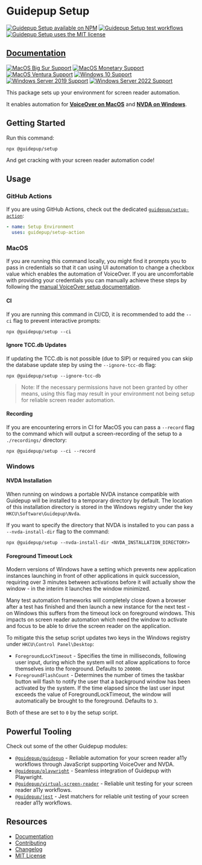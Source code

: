 # Guidepup Setup

<a href="https://www.npmjs.com/package/@guidepup/setup"><img alt="Guidepup Setup available on NPM" src="https://img.shields.io/npm/v/@guidepup/setup" /></a>
<a href="https://github.com/guidepup/setup/actions/workflows/test.yml"><img alt="Guidepup Setup test workflows" src="https://github.com/guidepup/setup/workflows/Test/badge.svg" /></a>
<a href="https://github.com/guidepup/setup/blob/main/LICENSE"><img alt="Guidepup Setup uses the MIT license" src="https://img.shields.io/github/license/guidepup/setup" /></a>

## [Documentation](https://www.guidepup.dev/docs/guides/automated-environment-setup)

[![MacOS Big Sur Support](https://img.shields.io/badge/macos-Big_Sur-blue.svg?logo=apple)](https://apps.apple.com/id/app/macos-big-sur/id1526878132)
[![MacOS Monetary Support](https://img.shields.io/badge/macos-Monetary-blue.svg?logo=apple)](https://apps.apple.com/us/app/macos-monterey/id1576738294)
[![MacOS Ventura Support](https://img.shields.io/badge/macos-Ventura-blue.svg?logo=apple)](https://apps.apple.com/us/app/macos-ventura/id1638787999)
[![Windows 10 Support](https://img.shields.io/badge/windows-10-blue.svg?logo=windows10)](https://www.microsoft.com/en-gb/software-download/windows10ISO)
[![Windows Server 2019 Support](https://img.shields.io/badge/windows_server-2019-blue.svg?logo=windows)](https://www.microsoft.com/en-us/evalcenter/evaluate-windows-server-2019)
[![Windows Server 2022 Support](https://img.shields.io/badge/windows_server-2022-blue.svg?logo=windows)](https://www.microsoft.com/en-us/evalcenter/evaluate-windows-server-2022)

This package sets up your environment for screen reader automation.

It enables automation for <a href="https://www.guidepup.dev/docs/api/class-voiceover"><b>VoiceOver on MacOS</b></a> and <a href="https://www.guidepup.dev/docs/api/class-nvda"><b>NVDA on Windows</b></a>.

## Getting Started

Run this command:

```console
npx @guidepup/setup
```

And get cracking with your screen reader automation code!

## Usage

### GitHub Actions

If you are using GitHub Actions, check out the dedicated [`guidepup/setup-action`](https://github.com/marketplace/actions/guidepup-setup):

```yaml
- name: Setup Environment
  uses: guidepup/setup-action
```

### MacOS

If you are running this command locally, you might find it prompts you to pass in credentials so that it can using UI automation to change a checkbox value which enables the automation of VoiceOver. If you are uncomfortable with providing your credentials you can manually achieve these steps by following the [manual VoiceOver setup documentation](https://www.guidepup.dev/docs/guides/manual-voiceover-setup).

#### CI

If you are running this command in CI/CD, it is recommended to add the `--ci` flag to prevent interactive prompts:

```console
npx @guidepup/setup --ci
```

#### Ignore TCC.db Updates

If updating the TCC.db is not possible (due to SIP) or required you can skip the database update step by using the `--ignore-tcc-db` flag:

```console
npx @guidepup/setup --ignore-tcc-db
```

> Note: If the necessary permissions have not been granted by other means, using this flag may result in your environment not being setup for reliable screen reader automation.

#### Recording

If you are encountering errors in CI for MacOS you can pass a `--record` flag to the command which will output a screen-recording of the setup to a `./recordings/` directory:

```console
npx @guidepup/setup --ci --record
```

### Windows

#### NVDA Installation

When running on windows a portable NVDA instance compatible with Guidepup will be installed to a temporary directory by default. The location of this installation directory is stored in the Windows registry under the key `HKCU\Software\Guidepup\Nvda`.

If you want to specify the directory that NVDA is installed to you can pass a `--nvda-install-dir` flag to the command:

```console
npx @guidepup/setup --nvda-install-dir <NVDA_INSTALLATION_DIRECTORY>
```

#### Foreground Timeout Lock

Modern versions of Windows have a setting which prevents new application instances launching in front of other applications in quick succession, requiring over 3 minutes between activations before it will actually show the window - in the interim it launches the window minimized.

Many test automation frameworks will completely close down a browser after a test has finished and then launch a new instance for the next test - on Windows this suffers from the timeout lock on foreground windows. This impacts on screen reader automation which need the window to activate and focus to be able to drive the screen reader on the application.

To mitigate this the setup script updates two keys in the Windows registry under `HKCU\Control Panel\Desktop`:

- `ForegroundLockTimeout` - Specifies the time in milliseconds, following user input, during which the system will not allow applications to force themselves into the foreground. Defaults to `200000`.
- `ForegroundFlashCount` - Determines the number of times the taskbar button will flash to notify the user that a background window has been activated by the system. If the time elapsed since the last user input exceeds the value of ForegroundLockTimeout, the window will automatically be brought to the foreground. Defaults to `3`.

Both of these are set to `0` by the setup script.

## Powerful Tooling

Check out some of the other Guidepup modules:

- [`@guidepup/guidepup`](https://github.com/guidepup/guidepup/) - Reliable automation for your screen reader a11y workflows through JavaScript supporting VoiceOver and NVDA.
- [`@guidepup/playwright`](https://github.com/guidepup/guidepup-playwright/) - Seamless integration of Guidepup with Playwright.
- [`@guidepup/virtual-screen-reader`](https://github.com/guidepup/virtual-screen-reader/) - Reliable unit testing for your screen reader a11y workflows.
- [`@guidepup/jest`](https://github.com/guidepup/jest/) - Jest matchers for reliable unit testing of your screen reader a11y workflows.

## Resources

- [Documentation](https://www.guidepup.dev/docs/guides/automated-environment-setup)
- [Contributing](.github/CONTRIBUTING.md)
- [Changelog](https://github.com/guidepup/setup/releases)
- [MIT License](https://github.com/guidepup/setup/blob/main/LICENSE)
